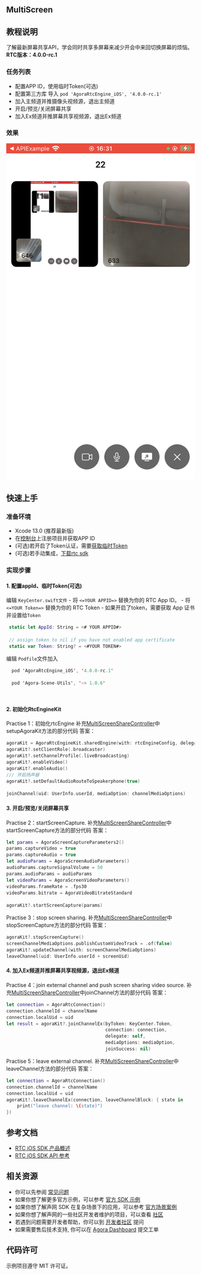 ## MultiScreen

## 教程说明

了解最新屏幕共享API，学会同时共享多屏幕来减少开会中来回切换屏幕的烦恼。
**RTC版本：4.0.0-rc.1**

### 任务列表

- 配置APP ID，使用临时Token(可选)
- 配置第三方库 导入 `pod 'AgoraRtcEngine_iOS', '4.0.0-rc.1'`
- 加入主频道并推摄像头视频源，退出主频道
- 开启/预览/关闭屏幕共享
- 加入Ex频道并推屏幕共享视频源，退出Ex频道

### 效果

![screen.png](screen.png)

## 快速上手

### 准备环境

- Xcode 13.0 (推荐最新版)
- 在[控制台](https://console.agora.io/)上注册项目并获取APP ID
- (可选)若开启了Token认证，需要[获取临时Token](https://docs.agora.io/cn/Agora%20Platform/get_appid_token?platform=All%20Platforms#%E8%8E%B7%E5%8F%96-rtc-%E4%B8%B4%E6%97%B6-token)
- (可选)若手动集成，[下载rtc sdk](https://download.agora.io/sdk/release/Agora_Native_SDK_for_iOS_v4.0.0-rc.1_FULL.zip)

### 实现步骤

#### 1. 配置appId、临时Token(可选)

编辑 `KeyCenter.swift文件`
    - 将 `<=YOUR APPID=>` 替换为你的 RTC App ID。
    - 将 `<=YOUR Token=>` 替换为你的 RTC Token
    - 如果开启了token，需要获取 App 证书并设置给`Token`

```swift
 static let AppId: String = <# YOUR APPID#>

 // assign token to nil if you have not enabled app certificate
 static var Token: String? = <#YOUR TOKEN#>
```

编辑 `Podfile`文件加入

```swift
  pod 'AgoraRtcEngine_iOS', '4.0.0-rc.1'

  pod 'Agora-Scene-Utils', '~> 1.0.6'
```

<br/>

#### 2. 初始化RtcEngineKit

Practise 1：初始化rtcEngine
补充[MultiScreenShareController](MultiScreen/MultiScreenShareController.swift)中setupAgoraKit方法的部分代码
答案：

```swift
agoraKit = AgoraRtcEngineKit.sharedEngine(with: rtcEngineConfig, delegate: self)
agoraKit?.setClientRole(.broadcaster)
agoraKit?.setChannelProfile(.liveBroadcasting)
agoraKit?.enableVideo()
agoraKit?.enableAudio()
/// 开启扬声器
agoraKit?.setDefaultAudioRouteToSpeakerphone(true)

joinChannel(uid: UserInfo.userId, mediaOption: channelMediaOptions)
```

#### 3. 开启/预览/关闭屏幕共享

Practise 2：startScreenCapture.
补充[MultiScreenShareController](MultiScreen/MultiScreenShareController.swift)中startScreenCapture方法的部分代码
答案：

```swift
let params = AgoraScreenCaptureParameters2()
params.captureVideo = true
params.captureAudio = true
let audioParams = AgoraScreenAudioParameters()
audioParams.captureSignalVolume = 50
params.audioParams = audioParams
let videoParams = AgoraScreenVideoParameters()
videoParams.frameRate = .fps30
videoParams.bitrate = AgoraVideoBitrateStandard

agoraKit?.startScreenCapture(params)
```

Practise 3：stop screen sharing.
补充[MultiScreenShareController](MultiScreen/MultiScreenShareController.swift)中stopScreenCapture方法的部分代码
答案：

```swift
agoraKit?.stopScreenCapture()
screenChannelMediaOptions.publishCustomVideoTrack = .of(false)
agoraKit?.updateChannel(with: screenChannelMediaOptions)
leaveChannel(uid: UserInfo.userId + screenUid)
```

#### 4. 加入Ex频道并推屏幕共享视频源，退出Ex频道

Practise 4：join external channel and push screen sharing video source.
补充[MultiScreenShareController](MultiScreen/MultiScreenShareController.swift)中joinChannel方法的部分代码
答案：

```swift
let connection = AgoraRtcConnection()
connection.channelId = channelName
connection.localUid = uid
let result = agoraKit?.joinChannelEx(byToken: KeyCenter.Token,
                                     connection: connection,
                                     delegate: self,
                                     mediaOptions: mediaOption,
                                     joinSuccess: nil)
```

Practise 5：leave external channel.
补充[MultiScreenShareController](MultiScreen/MultiScreenShareController.swift)中leaveChannel方法的部分代码
答案：

```swift
let connection = AgoraRtcConnection()
connection.channelId = channelName
connection.localUid = uid
agoraKit?.leaveChannelEx(connection, leaveChannelBlock: { state in
    print("leave channel: \(state)")
})
```

## 参考文档

- [RTC iOS SDK 产品概述](https://docs.agora.io/cn/Interactive%20Broadcast/product_live?platform=iOS)
- [RTC iOS SDK API 参考](https://docs.agora.io/cn/Interactive%20Broadcast/API%20Reference/oc/docs/headers/Agora-Objective-C-API-Overview.html)

## 相关资源

- 你可以先参阅 [常见问题](https://docs.agora.io/cn/faq)
- 如果你想了解更多官方示例，可以参考 [官方 SDK 示例](https://github.com/AgoraIO)
- 如果你想了解声网 SDK 在复杂场景下的应用，可以参考 [官方场景案例](https://github.com/AgoraIO-usecase)
- 如果你想了解声网的一些社区开发者维护的项目，可以查看 [社区](https://github.com/AgoraIO-Community)
- 若遇到问题需要开发者帮助，你可以到 [开发者社区](https://rtcdeveloper.com/) 提问
- 如果需要售后技术支持, 你可以在 [Agora Dashboard](https://dashboard.agora.io) 提交工单

## 代码许可

示例项目遵守 MIT 许可证。
